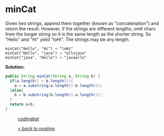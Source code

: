 # minCat

Given two strings, append them together (known as "concatenation") and return the result. However, if the strings are different lengths, omit chars from the longer string so it is the same length as the shorter string. So "Hello" and "Hi" yield "loHi". The strings may be any length.

```
minCat("Hello", "Hi") → "loHi"
minCat("Hello", "java") → "ellojava"
minCat("java", "Hello") → "javaello"
```

**Solution:**

```java
public String minCat(String a, String b) {
  if(a.length() > b.length()){
    a = a.substring(a.length()-b.length());
  }else{
    b = b.substring(b.length()-a.length());
  }
  return a+b;
}
```

> _[codingbat](http://codingbat.com/prob/p105745)_

> [< _back to readme_](FINDREPLACEREADME)